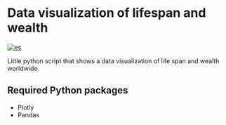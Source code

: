# Data visualization of lifespan and wealth

[![es](https://img.shields.io/badge/leer_en-espa%C3%B1ol_%F0%9F%87%AA%F0%9F%87%B8-darkgreen?style=flat)](https://github.com/walgab/Data_visualization_lifespan_wealth/blob/master/README.es.md)

Little python script that shows a data visualization of life span and wealth worldwide.

## Required Python packages
- Plotly
- Pandas
